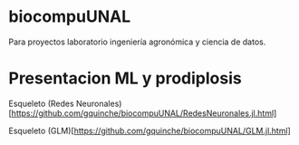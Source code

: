 # biocompuUNAL
Para proyectos laboratorio ingeniería agronómica y ciencia de datos.
# Presentacion ML y prodiplosis
Esqueleto (Redes Neuronales)[https://github.com/gquinche/biocompuUNAL/RedesNeuronales.jl.html]

Esqueleto (GLM)[https://github.com/gquinche/biocompuUNAL/GLM.jl.html]

